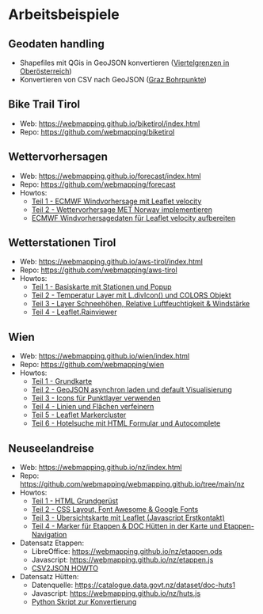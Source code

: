 # Arbeitsbeispiele

## Geodaten handling

* Shapefiles mit QGis in GeoJSON konvertieren ([Viertelgrenzen in Oberösterreich](https://webmapping.github.io/ooe/))
* Konvertieren von CSV nach GeoJSON ([Graz Bohrpunkte](https://webmapping.github.io/graz/))

## Bike Trail Tirol

* Web: <https://webmapping.github.io/biketirol/index.html>
* Repo: <https://github.com/webmapping/biketirol>

## Wettervorhersagen

* Web: <https://webmapping.github.io/forecast/index.html>
* Repo: <https://github.com/webmapping/forecast>
* Howtos:
    * [Teil 1 - ECMWF Windvorhersage mit Leaflet velocity](https://webmapping.github.io/forecast/howto1)
    * [Teil 2 - Wettervorhersage MET Norway implementieren](https://webmapping.github.io/forecast/howto2)
    * [ECMWF Windvorhersagedaten für Leaflet velocity aufbereiten](https://webmapping.github.io/forecast/howto_ecmwf2json)

## Wetterstationen Tirol

* Web: <https://webmapping.github.io/aws-tirol/index.html>
* Repo: <https://github.com/webmapping/aws-tirol>
* Howtos:
    * [Teil 1 - Basiskarte mit Stationen und Popup](https://webmapping.github.io/aws-tirol/howto1)
    * [Teil 2 - Temperatur Layer mit L.divIcon() und COLORS Objekt](https://webmapping.github.io/aws-tirol/howto2)
    * [Teil 3 - Layer Schneehöhen, Relative Luftfeuchtigkeit & Windstärke](https://webmapping.github.io/aws-tirol/howto3)
    * [Teil 4 - Leaflet.Rainviewer](https://webmapping.github.io/aws-tirol/howto4)

## Wien

* Web: <https://webmapping.github.io/wien/index.html>
* Repo: <https://github.com/webmapping/wien>
* Howtos:
    * [Teil 1 - Grundkarte](https://webmapping.github.io/wien/howto1)
    * [Teil 2 - GeoJSON asynchron laden und default Visualisierung](https://webmapping.github.io/wien/howto2)
    * [Teil 3 - Icons für Punktlayer verwenden](https://webmapping.github.io/wien/howto3)
    * [Teil 4 - Linien und Flächen verfeinern](https://webmapping.github.io/wien/howto4)
    * [Teil 5 - Leaflet Markercluster](https://webmapping.github.io/wien/howto5)
    * [Teil 6 - Hotelsuche mit HTML Formular und Autocomplete](https://webmapping.github.io/wien/howto6)

## Neuseelandreise

* Web: <https://webmapping.github.io/nz/index.html>
* Repo: <https://github.com/webmapping/webmapping.github.io/tree/main/nz>
* Howtos:
    * [Teil 1 - HTML Grundgerüst](https://webmapping.github.io/nz/howto1)
    * [Teil 2 - CSS Layout, Font Awesome & Google Fonts](https://webmapping.github.io/nz/howto2)
    * [Teil 3 - Übersichtskarte mit Leaflet (Javascript Erstkontakt)](https://webmapping.github.io/nz/howto3)
    * [Teil 4 - Marker für Etappen & DOC Hütten in der Karte und Etappen-Navigation](https://webmapping.github.io/nz/howto4)
* Datensatz Etappen:
    * LibreOffice: <https://webmapping.github.io/nz/etappen.ods>
    * Javascript: <https://webmapping.github.io/nz/etappen.js>
    * [CSV2JSON HOWTO](https://webmapping.github.io/nz/etappen_ods_to_js_howto)
* Datensatz Hütten:
    * Datenquelle: <https://catalogue.data.govt.nz/dataset/doc-huts1>
    * Javascript: <https://webmapping.github.io/nz/huts.js>
    * [Python Skript zur Konvertierung](https://github.com/webmapping/webmapping.github.io/tree/main/nz/huts_js_create.py)
